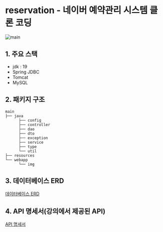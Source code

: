 # reservation - 네이버 예약관리 시스템 클론 코딩

![main](https://user-images.githubusercontent.com/59640360/230757019-7cd0bef8-aa15-4722-87a9-620eb11053b5.jpg)

## 1. 주요 스택
- jdk : 19
- Spring JDBC
- Tomcat
- MySQL


## 2. 패키지 구조

    main
    ├── java
          ├── config
          ├── controller
          ├── dao
          ├── dto
          ├── exception
          ├── service
          ├── type
          └── util
    ├── resources
    └── webapp
          └── img
          

## 3. 데이터베이스 ERD

[데이터베이스 ERD](https://github.com/misim3/reservation/wiki/%EB%8D%B0%EC%9D%B4%ED%84%B0%EB%B2%A0%EC%9D%B4%EC%8A%A4-ERD)


## 4. API 명세서(강의에서 제공된 API)

[API 명세서](http://49.236.147.192:9090/swagger-ui.html)
